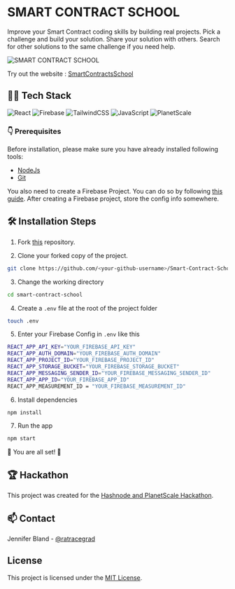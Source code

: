 # SMART CONTRACT SCHOOL

Improve your Smart Contract coding skills by building real projects. Pick a challenge and build your solution. Share your solution with others. Search for other solutions to the same challenge if you need help.


![SMART CONTRACT SCHOOL](https://res.cloudinary.com/ratracegrad/image/upload/v1658957678/Screen_Shot_2022-07-27_at_5.34.30_PM_kwbryo.png)


Try out the website : [SmartContractsSchool](https://www.smartcontracts.school)

## 👩‍💻 Tech Stack

![React](https://img.shields.io/badge/react-%2320232a.svg?style=for-the-badge&logo=react&logoColor=%2361DAFB)
![Firebase](https://img.shields.io/badge/firebase-%23039BE5.svg?style=for-the-badge&logo=firebase)
![TailwindCSS](https://img.shields.io/badge/tailwindcss-%2338B2AC.svg?style=for-the-badge&logo=tailwind-css&logoColor=white)
![JavaScript](https://img.shields.io/badge/JavaScript-%23F0DB4F.svg?style=for-the-badge&logo=javascript&logoColor=white)
![PlanetScale](https://img.shields.io/badge/PlanetScale-%23FFC107.svg?style=for-the-badge&logo=planet-scale&logoColor=white)

### 👇 Prerequisites

Before installation, please make sure you have already installed following tools:

- [NodeJs](https://nodejs.org/en/download/)
- [Git](https://git-scm.com/downloads)

You also need to create a Firebase Project.
You can do so by following [this guide](https://firebase.google.com/docs/web/setup). After creating a Firebase project, store the config info somewhere.

## 🛠️ Installation Steps

1. Fork [this](https://github.com/ratracegrad/Smart-Contract-School) repository.

2. Clone your forked copy of the project.

```bash
git clone https://github.com/<your-github-username>/Smart-Contract-School.git
```

3. Change the working directory

```bash
cd smart-contract-school
```

4. Create a `.env` file at the root of the project folder

```bash
touch .env
```

5. Enter your Firebase Config in `.env` like this

```bash
REACT_APP_API_KEY="YOUR_FIREBASE_API_KEY"
REACT_APP_AUTH_DOMAIN="YOUR_FIREBASE_AUTH_DOMAIN"
REACT_APP_PROJECT_ID="YOUR_FIREBASE_PROJECT_ID"
REACT_APP_STORAGE_BUCKET="YOUR_FIREBASE_STORAGE_BUCKET"
REACT_APP_MESSAGING_SENDER_ID="YOUR_FIREBASE_MESSAGING_SENDER_ID"
REACT_APP_APP_ID="YOUR_FIREBASE_APP_ID"
REACT_APP_MEASUREMENT_ID = "YOUR_FIREBASE_MEASUREMENT_ID"
```

6. Install dependencies

```bash
npm install
```

7. Run the app

```bash
npm start
```

🌟 You are all set! 🍾

## 🏆 Hackathon

This project was created for the [Hashnode and PlanetScale Hackathon](https://townhall.hashnode.com/planetscale-hackathon).

## 📫 Contact

Jennifer Bland - [@ratracegrad](https://twitter.com/ratracegrad)

## License

This project is licensed under the [MIT License](LICENSE).
